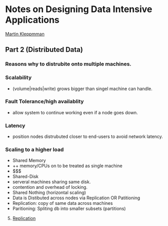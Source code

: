 # Notes on Designing Data Intensive Applications
[Martin Kleppmman](https://dataintensive.net/)

## Part 2 (Distributed Data)
### Reasons why to distrubite onto multiple machines.
### Scalability
 - (volume|reads|write) grows bigger than singel machine can handle.
### Fault Tolerance/high availablity
 - allow system to continue working even if a node goes down.
### Latency
 - position nodes distrubuted closer to end-users to avoid network latency.

### Scaling to a higher load
 - Shared Memory
  - ++ memory/CPUs on to be treated as single machine
  - $$$
 - Shared-Disk
  - serveral machines sharing same disk.
  - contention and overhead of locking.
- Shared Nothing (horizontal scaling)
 - Data is Distibuted across nodes via Replication OR Patitioning
 - Replication: copy of same data across machines
 - Paritioning: Spliting db into smaller subsets (partitions)
5. [Replication](./ch5.md)